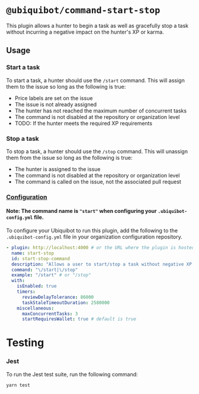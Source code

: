 # `@ubiquibot/command-start-stop`

This plugin allows a hunter to begin a task as well as gracefully stop a task without incurring a negative impact on the hunter's XP or karma.

## Usage

### Start a task

To start a task, a hunter should use the `/start` command. This will assign them to the issue so long as the following is true:

- Price labels are set on the issue
- The issue is not already assigned
- The hunter has not reached the maximum number of concurrent tasks
- The command is not disabled at the repository or organization level
- TODO: If the hunter meets the required XP requirements

### Stop a task

To stop a task, a hunter should use the `/stop` command. This will unassign them from the issue so long as the following is true:

- The hunter is assigned to the issue
- The command is not disabled at the repository or organization level
- The command is called on the issue, not the associated pull request

### [Configuration](./src/types/plugin-input.ts)

#### Note: The command name is `"start"` when configuring your `.ubiquibot-config.yml` file.

To configure your Ubiquibot to run this plugin, add the following to the `.ubiquibot-config.yml` file in your organization configuration repository.

```yml
- plugin: http://localhost:4000 # or the URL where the plugin is hosted
  name: start-stop
  id: start-stop-command
  description: "Allows a user to start/stop a task without negative XP impact"
  command: "\/start|\/stop"
  example: "/start" # or "/stop"
  with:
    isEnabled: true
    timers:
      reviewDelayTolerance: 86000
      taskStaleTimeoutDuration: 2580000
    miscellaneous:
      maxConcurrentTasks: 3
      startRequiresWallet: true # default is true
```

# Testing

### Jest

To run the Jest test suite, run the following command:

```bash
yarn test
```

